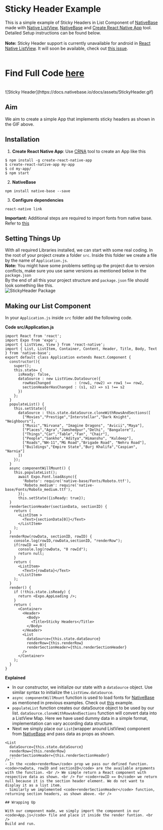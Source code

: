 # Sticky Header Example
This is a simple example of Sticky Headers in List Component of [NativeBase](https://nativebase.io/) made with [Native ListView](https://facebook.github.io/react-native/docs/listview.html), [NativeBase](https://nativebase.io/) and [Create React Native App](https://github.com/react-community/create-react-native-app) tool. Detailed Setup instructions can be found below. <br />
<br />
**Note:** Sticky Header support is currently unavailable for android in [React Native ListView](https://facebook.github.io/react-native/docs/listview.html). It will soon be available, check out [this issue](https://github.com/facebook/react-native/issues/2700). <br />
<br />
# Find Full Code [here](https://github.com/GeekyAnts/native-base-sticky-header)
<br />
![Sticky Header](https://docs.nativebase.io/docs/assets/StickyHeader.gif) <br />

## Aim
We aim to create a simple App that implements sticky headers as shown in the GIF above. <br />

## Installation

1. **Create React Native App**: Use [CRNA](https://github.com/react-community/create-react-native-app) tool to create an App like this <br />
<pre><code>$ npm install -g create-react-native-app
$ create-react-native-app my-app
$ cd my-app/
$ npm start</code></pre>

2. **NativeBase** <br />
<pre><code>npm install native-base --save</code></pre>

3. **Configure dependencies**<br />
<pre><code>react-native link</code></pre>

**Important:** Additional steps are required to import fonts from native base. Refer to [this](./GetStarted.md#Setup_with_CRNA)

## Setting Things Up

With all required Libraries installed, we can start with some real coding. In the root of your project create a folder <code>src</code>. Inside this folder we create a file by the name of <code>Application.js</code>. <br />
**Note:** You might have some problems setting up the project due to version conflicts, make sure you use same versions as mentioned below in the <code>package.json</code> <br />
By the end of all this your project structure and <code>package.json</code> file should look something like this. <br />
![StickyHeader Package](https://docs.nativebase.io/docs/assets/StickyPackage.png) <br />

## Making our List Component
In your <code>Application.js</code> inside <code>src</code> folder add the following code.

**Code src/Application.js**
<pre class="line-numbers"><code class="language-jsx">import React from 'react';
import Expo from 'expo';
import { ListView, View } from 'react-native';
import { List, ListItem, Container, Content, Header, Title, Body, Text } from 'native-base';
export default class Application extends React.Component {
  constructor(){
    super();
    this.state= {
      isReady: false,
      dataSource : new ListView.DataSource({
        rowHasChanged           : (row1, row2) => row1 !== row2,
        sectionHeaderHasChanged : (s1, s2) => s1 !== s2
      })
    };
  }
  populateList() {
    this.setState({
      dataSource : this.state.dataSource.cloneWithRowsAndSections([
        ["Movies","Prestige","Interstellar","Dark Knight", "Neighbours"],
        ["Music","Nirvana", "Imagine Dragons", "Avicii","Maya"],
        ["Places","Agra","Jamshedpur","Delhi", "Bangalore"],
        ["Things","Car","Table","Fan", "Chair"],
        ["People","Sankho","Aditya","Himanshu", "Kuldeep"],
        ["Roads","NH-11","MG Road","Brigade Road", "Nehru Road"],
        ["Buildings","Empire State","Burj Khalifa","Caspian", "Narnia"]
      ])
    });
  }
  async componentWillMount() {
    this.populateList();
      await Expo.Font.loadAsync({
        'Roboto': require('native-base/Fonts/Roboto.ttf'),
        'Roboto_medium': require('native-base/Fonts/Roboto_medium.ttf'),
      });
      this.setState({isReady: true});
  }
  renderSectionHeader(sectionData, sectionID) {
    return (
      &lt;ListItem >
        &lt;Text>{sectionData[0]}&lt;/Text>
      &lt;/ListItem>
    );
  }
  renderRow(rowData, sectionID, rowID) {
    console.log(rowID,rowData,sectionID, "renderRow");
    if(rowID == 0){
      console.log(rowData, "0 rowId");
      return null;
    }
    return (
      &lt;ListItem>
        &lt;Text>{rowData}&lt;/Text>
      &lt;/ListItem>
    );
  }
  render() {
    if (!this.state.isReady) {
      return &lt;Expo.AppLoading />;
    }
    return (
      &lt;Container>
        &lt;Header>
          &lt;Body>
            &lt;Title>Sticky Headers&lt;/Title>
          &lt;/Body>
        &lt;/Header>
        &lt;List
          dataSource={this.state.dataSource}
          renderRow={this.renderRow}
          renderSectionHeader={this.renderSectionHeader}
        />
      &lt;/Container>
    );
  }
}</code></pre>

**Explained** <br />
- In our constructor, we initialize our state with a <code>dataSource</code> object. Use similar syntax to initialize the <code>ListView.dataSource</code>.
- <code>async componentWillMount</code> function is used to load fonts for [NativeBase](https://nativebase.io/) as mentioned in previous examples. Check out [this](https://github.com/GeekyAnts/NativeBase-KitchenSink/blob/CRNA/js/setup.js) example.
- <code>populateList</code> function creates our dataSource object to be used by our list. <code>dataSource.cloneWithRowsAndSections</code> function will convert data into a ListView Map. Here we have used dummy data in a simple format, implementation can vary according data structure.
- Next we simply place our <code>List</code>(wrapper around ListView) component from [NativeBase](https://nativebase.io/) and pass data as props as shown. <br />
```
<List
  dataSource={this.state.dataSource}
  renderRow={this.renderRow}
  renderSectionHeader={this.renderSectionHeader} 
/>```
- In the <code>renderRow</code> prop we pass our defined function. <code>rowData, rowID and sectionID</code> are the available arguments with the function. <br /> We simple return a React component with respective data as shown. <br /> For <code>rowID == 0</code> we return null because it is the section header element. We do not want to display it as a list item.
- Similarly we implemented <code>renderSectionHeader</code> function, returning section headers, as shown above. <br />

## Wrapping Up

With our component made, we simply import the component in our <code>App.js</code> file and place it inside the render funtion. <br />
Build and run.
